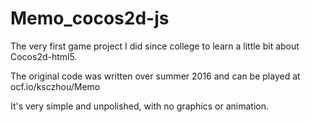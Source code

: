 # Memo_cocos2d-js
The very first game project I did since college to learn a little bit about Cocos2d-html5. 

The original code was written over summer 2016 and can be played at ocf.io/ksczhou/Memo 

It's very simple and unpolished, with no graphics or animation.

